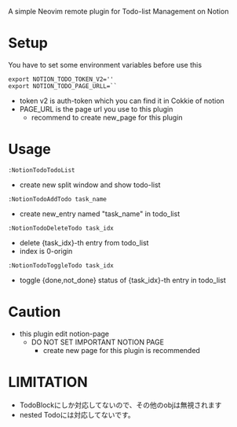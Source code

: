 A simple Neovim remote plugin for Todo-list Management on Notion

# Setup
You have to set some environment variables before use this
```
export NOTION_TODO_TOKEN_V2=''
export NOTION_TODO_PAGE_URLL=``
```
* token v2 is auth-token which you can find it in Cokkie of notion
* PAGE_URL is the page url you use to this plugin
    * recommend to create new_page for this plugin


# Usage
```
:NotionTodoTodoList
```
* create new split window and show todo-list

```
:NotionTodoAddTodo task_name
```
* create new_entry named "task_name" in todo_list

```
:NotionTodoDeleteTodo task_idx
```
* delete {task_idx}-th entry from todo_list
* index is 0-origin

```
:NotionTodoToggleTodo task_idx
```
* toggle {done,not_done} status of {task_idx}-th entry in todo_list

# Caution
* this plugin edit notion-page
    * DO NOT SET IMPORTANT NOTION PAGE 
        * create new page for this plugin is recommended

# LIMITATION
* TodoBlockにしか対応してないので、その他のobjは無視されます
* nested Todoには対応してないです。
        
